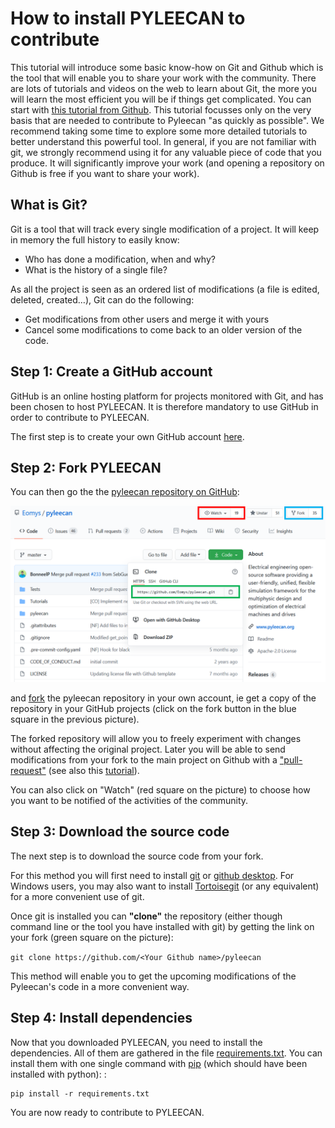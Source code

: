 How to install PYLEECAN to contribute
=====================================

This tutorial will introduce some basic know-how on Git and Github which is the
tool that will enable you to share your work with the community. There
are lots of tutorials and videos on the web to learn about Git, the more
you will learn the most efficient you will be if things get complicated.
You can start with [this tutorial from Github](https://try.github.io/).
This tutorial focusses only on the very basis that are needed to
contribute to Pyleecan "as quickly as possible". We recommend taking
some time to explore some more detailed tutorials to better understand
this powerful tool. In general, if you are not familiar with git, we
strongly recommend using it for any valuable piece of code that you
produce. It will significantly improve your work (and opening a
repository on Github is free if you want to share your work).

What is Git?
------------

Git is a tool that will track every single modification of a project. It
will keep in memory the full history to easily know:

-   Who has done a modification, when and why?
-   What is the history of a single file?

As all the project is seen as an ordered list of modifications (a file
is edited, deleted, created…), Git can do the following:

-   Get modifications from other users and merge it with yours
-   Cancel some modifications to come back to an older version of the
    code.

Step 1: Create a GitHub account
-------------------------------

GitHub is an online hosting platform for projects monitored with Git, and has been chosen to host PYLEECAN. 
It is therefore mandatory to use GitHub in order to contribute to PYLEECAN.

The first step is to create your own GitHub account [here](https://github.com/).

Step 2: Fork PYLEECAN
---------------------

You can then go the the [pyleecan repository on GitHub](https://github.com/Eomys/pyleecan):

![](_static/github_get_code.PNG)

and [fork](https://help.github.com/en/articles/fork-a-repo) the pyleecan 
repository in your own account, ie get a copy of the repository in your GitHub projects 
(click on the fork button in the blue square in the previous picture). 

The forked repository will allow you to freely experiment with changes
without affecting the original project. Later you will be able to send
modifications from your fork to the main project on Github with a
["pull-request"](https://docs.github.com/en/free-pro-team@latest/github/collaborating-with-issues-and-pull-requests/creating-a-pull-request) 
(see also this [tutorial](integrate.contribution.md)).

You can also click on "Watch" (red square on the
picture) to choose how you want to be notified of the activities of the
community.

Step 3: Download the source code
--------------------------------

The next step is to download the source code from your fork. 

For this method you will first need to install [git](https://git-scm.com/) 
or [github desktop](https://desktop.github.com/). For Windows users, 
you may also want to install [Tortoisegit](https://tortoisegit.org/download/) 
(or any equivalent) for a more convenient use of git. 

Once git is installed you can **"clone"** the repository (either though command 
line or the tool you have installed with git) by getting the link on your fork
(green square on the picture):

`git clone https://github.com/<Your Github name>/pyleecan`

This method will enable you to get the upcoming modifications of the Pyleecan's code in a more convenient way.

Step 4: Install dependencies
----------------------------

Now that you downloaded PYLEECAN, you need to install the dependencies.
All of them are gathered in the file
[requirements.txt](https://github.com/Eomys/pyleecan/blob/master/requirements.txt).
You can install them with one single command with
[pip](https://pypi.org/project/pip/) (which should have been installed
with python): :

    pip install -r requirements.txt

You are now ready to contribute to PYLEECAN.

